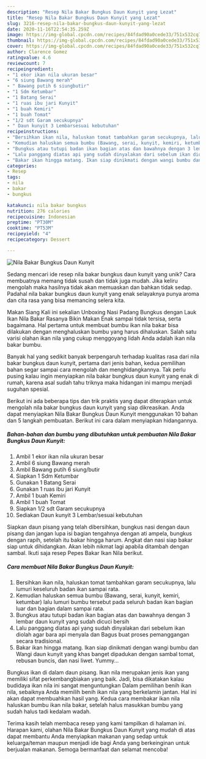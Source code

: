 ```yaml
---
description: "Resep Nila Bakar Bungkus Daun Kunyit yang Lezat"
title: "Resep Nila Bakar Bungkus Daun Kunyit yang Lezat"
slug: 3216-resep-nila-bakar-bungkus-daun-kunyit-yang-lezat
date: 2020-11-16T22:54:35.259Z
image: https://img-global.cpcdn.com/recipes/84fdad90a0cede33/751x532cq70/nila-bakar-bungkus-daun-kunyit-foto-resep-utama.jpg
thumbnail: https://img-global.cpcdn.com/recipes/84fdad90a0cede33/751x532cq70/nila-bakar-bungkus-daun-kunyit-foto-resep-utama.jpg
cover: https://img-global.cpcdn.com/recipes/84fdad90a0cede33/751x532cq70/nila-bakar-bungkus-daun-kunyit-foto-resep-utama.jpg
author: Clarence Gomez
ratingvalue: 4.6
reviewcount: 7
recipeingredient:
- "1 ekor ikan nila ukuran besar"
- "6 siung Bawang merah"
- " Bawang putih 6 siungbutir"
- "1 Sdm Ketumbar"
- "1 Batang Serai"
- "1 ruas ibu jari Kunyit"
- "1 buah Kemiri"
- "1 buah Tomat"
- "1/2 sdt Garam secukupnya"
- " Daun kunyit 3 Lembarsesuai kebutuhan"
recipeinstructions:
- "Bersihkan ikan nila, haluskan tomat tambahkan garam secukupnya, lalu lumuri keseluruh badan ikan sampai rata."
- "Kemudian haluskan semua bumbu (Bawang, serai, kunyit, kemiri, ketumbar) lalu lumuri bumbu tersebut pada seluruh badan ikan bagian luar dan bagian dalam sampai rata."
- "Bungkus atau tutupi badan ikan bagian atas dan bawahnya dengan 3 lembar daun kunyit yang sudah dicuci bersih"
- "Lalu panggang diatas api yang sudah dinyalakan dari sebelum ikan diolah agar bara api menyala dan Bagus buat proses pemanggangan secara tradisional."
- "Bakar ikan hingga matang. Ikan siap dinikmati dengan wangi bumbu dan Wangi daun kunyit yang khas banget dipadukan dengan sambal tomat, rebusan buncis, dan nasi liwet. Yummy..."
categories:
- Resep
tags:
- nila
- bakar
- bungkus

katakunci: nila bakar bungkus 
nutrition: 276 calories
recipecuisine: Indonesian
preptime: "PT30M"
cooktime: "PT53M"
recipeyield: "4"
recipecategory: Dessert

---
```



![Nila Bakar Bungkus Daun Kunyit](https://img-global.cpcdn.com/recipes/84fdad90a0cede33/751x532cq70/nila-bakar-bungkus-daun-kunyit-foto-resep-utama.jpg)

Sedang mencari ide resep nila bakar bungkus daun kunyit yang unik? Cara membuatnya memang tidak susah dan tidak juga mudah. Jika keliru mengolah maka hasilnya tidak akan memuaskan dan bahkan tidak sedap. Padahal nila bakar bungkus daun kunyit yang enak selayaknya punya aroma dan cita rasa yang bisa memancing selera kita.

Makan Siang Kali ini sekalian Unboxing Nasi Padang Bungkus dengan Lauk Ikan Nila Bakar Rasanya Bikin Makan Enak sampai tidak tersisa, serta bagaimana. Hal pertama untuk membuat bumbu ikan nila bakar bisa dilakukan dengan menghaluskan bumbu yang harus dihaluskan. Salah satu varisi olahan ikan nila yang cukup menggoyang lidah Anda adalah ikan nila bakar bumbu.

Banyak hal yang sedikit banyak berpengaruh terhadap kualitas rasa dari nila bakar bungkus daun kunyit, pertama dari jenis bahan, kedua pemilihan bahan segar sampai cara mengolah dan menghidangkannya. Tak perlu pusing kalau ingin menyiapkan nila bakar bungkus daun kunyit yang enak di rumah, karena asal sudah tahu triknya maka hidangan ini mampu menjadi suguhan spesial.


Berikut ini ada beberapa tips dan trik praktis yang dapat diterapkan untuk mengolah nila bakar bungkus daun kunyit yang siap dikreasikan. Anda dapat menyiapkan Nila Bakar Bungkus Daun Kunyit menggunakan 10 bahan dan 5 langkah pembuatan. Berikut ini cara dalam menyiapkan hidangannya.

<!--inarticleads1-->

##### Bahan-bahan dan bumbu yang dibutuhkan untuk pembuatan Nila Bakar Bungkus Daun Kunyit:

1. Ambil 1 ekor ikan nila ukuran besar
1. Ambil 6 siung Bawang merah
1. Ambil  Bawang putih 6 siung/butir
1. Siapkan 1 Sdm Ketumbar
1. Gunakan 1 Batang Serai
1. Gunakan 1 ruas ibu jari Kunyit
1. Ambil 1 buah Kemiri
1. Ambil 1 buah Tomat
1. Siapkan 1/2 sdt Garam secukupnya
1. Sediakan  Daun kunyit 3 Lembar/sesuai kebutuhan


Siapkan daun pisang yang telah dibersihkan, bungkus nasi dengan daun pisang dan jangan lupa isi bagian tengahnya dengan ati ampela, bungkus dengan rapih, setelah itu bakar hingga harum. Angkat dan nasi siap bakar siap untuk dihidangkan. Akan lebih nikmat lagi apabila ditambah dengan sambal. Ikuti saja resep Pepes Bakar Ikan Nila berikut. 

<!--inarticleads2-->

##### Cara membuat Nila Bakar Bungkus Daun Kunyit:

1. Bersihkan ikan nila, haluskan tomat tambahkan garam secukupnya, lalu lumuri keseluruh badan ikan sampai rata.
1. Kemudian haluskan semua bumbu (Bawang, serai, kunyit, kemiri, ketumbar) lalu lumuri bumbu tersebut pada seluruh badan ikan bagian luar dan bagian dalam sampai rata.
1. Bungkus atau tutupi badan ikan bagian atas dan bawahnya dengan 3 lembar daun kunyit yang sudah dicuci bersih
1. Lalu panggang diatas api yang sudah dinyalakan dari sebelum ikan diolah agar bara api menyala dan Bagus buat proses pemanggangan secara tradisional.
1. Bakar ikan hingga matang. Ikan siap dinikmati dengan wangi bumbu dan Wangi daun kunyit yang khas banget dipadukan dengan sambal tomat, rebusan buncis, dan nasi liwet. Yummy...


Bungkus ikan di dalam daun pisang. Ikan nila merupakan jenis ikan yang memiliki sifat perkembangbiakan yang baik. Jadi, bisa dikatakan kalau budidaya ikan nila ini sangat menguntungkan Dalam pemilihan benih ikan nila, sebaiknya Anda memilih benih ikan nila yang berkelamin jantan. Hal ini akan dapat membuahkan hasil yang. Kedua cara membakar ikan nila haluskan bumbu ikan nila bakar, setelah halus masukkan bumbu yang sudah halus tadi kedalam wadah. 

Terima kasih telah membaca resep yang kami tampilkan di halaman ini. Harapan kami, olahan Nila Bakar Bungkus Daun Kunyit yang mudah di atas dapat membantu Anda menyiapkan makanan yang sedap untuk keluarga/teman maupun menjadi ide bagi Anda yang berkeinginan untuk berjualan makanan. Semoga bermanfaat dan selamat mencoba!
